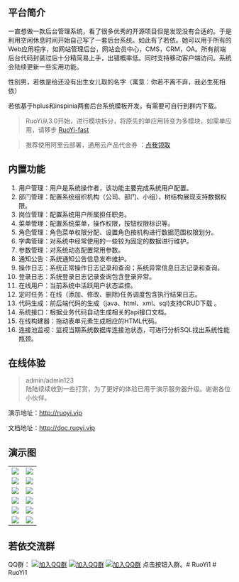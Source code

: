 ## 平台简介

一直想做一款后台管理系统，看了很多优秀的开源项目但是发现没有合适的。于是利用空闲休息时间开始自己写了一套后台系统。如此有了若依。她可以用于所有的Web应用程序，如网站管理后台，网站会员中心，CMS，CRM，OA。所有前端后台代码封装过后十分精简易上手，出错概率低。同时支持移动客户端访问。系统会陆续更新一些实用功能。

性别男，若依是给还没有出生女儿取的名字（寓意：你若不离不弃，我必生死相依）

若依基于hplus和inspinia两套后台系统模板开发。有需要可自行到群内下载。

> RuoYi从3.0开始，进行模块拆分，将原先的单应用转变为多模块，如需单应用，请移步 [RuoYi-fast](https://gitee.com/y_project/RuoYi-fast)  

> 推荐使用阿里云部署，通用云产品代金券 ：[点我领取](https://promotion.aliyun.com/ntms/yunparter/invite.html?userCode=brki8iof)  

## 内置功能

1.  用户管理：用户是系统操作者，该功能主要完成系统用户配置。
2.  部门管理：配置系统组织机构（公司、部门、小组），树结构展现支持数据权限。
3.  岗位管理：配置系统用户所属担任职务。
4.  菜单管理：配置系统菜单，操作权限，按钮权限标识等。
5.  角色管理：角色菜单权限分配、设置角色按机构进行数据范围权限划分。
6.  字典管理：对系统中经常使用的一些较为固定的数据进行维护。
7.  参数管理：对系统动态配置常用参数。
8.  通知公告：系统通知公告信息发布维护。
9.  操作日志：系统正常操作日志记录和查询；系统异常信息日志记录和查询。
10. 登录日志：系统登录日志记录查询包含登录异常。
11. 在线用户：当前系统中活跃用户状态监控。
12. 定时任务：在线（添加、修改、删除)任务调度包含执行结果日志。
13. 代码生成：前后端代码的生成（java、html、xml、sql)支持CRUD下载 。
14. 系统接口：根据业务代码自动生成相关的api接口文档。
15. 在线构建器：拖动表单元素生成相应的HTML代码。
16. 连接池监视：监视当期系统数据库连接池状态，可进行分析SQL找出系统性能瓶颈。
## 在线体验
> admin/admin123  
> 陆陆续续收到一些打赏，为了更好的体验已用于演示服务器升级。谢谢各位小伙伴。

演示地址：http://ruoyi.vip  

文档地址：http://doc.ruoyi.vip

## 演示图

<table>
    <tr>
        <td><img src="https://oscimg.oschina.net/oscnet/25b5e333768d013d45a990c152dbe4d9d6e.jpg"/></td>
        <td><img src="https://static.oschina.net/uploads/space/2018/1005/194326_GBIJ_1438828.png"/></td>
    </tr>
    <tr>
        <td><img src="https://static.oschina.net/uploads/space/2018/1005/194443_Qyuq_1438828.png"/></td>
        <td><img src="https://static.oschina.net/uploads/space/2018/1005/194501_U7gT_1438828.png"/></td>
    </tr>
    <tr>
        <td><img src="https://static.oschina.net/uploads/space/2018/1005/194525_PApp_1438828.png"/></td>
        <td><img src="https://static.oschina.net/uploads/space/2018/1005/194535_3EM0_1438828.png"/></td>
    </tr>
    <tr>
        <td><img src="https://static.oschina.net/uploads/space/2018/1005/194612_kJ4F_1438828.png"/></td>
        <td><img src="https://static.oschina.net/uploads/space/2018/1005/194623_YEXO_1438828.png"/></td>
    </tr>
	<tr>
        <td><img src="https://static.oschina.net/uploads/space/2018/0902/132548_ne4U_1438828.png"/></td>
        <td><img src="https://static.oschina.net/uploads/space/2018/1005/194643_MsxF_1438828.png"/></td>
    </tr>
	<tr>
        <td><img src="https://static.oschina.net/uploads/space/2018/1005/194658_40L4_1438828.png"/></td>
        <td><img src="https://static.oschina.net/uploads/space/2018/1005/194712_2ma3_1438828.png"/></td>
    </tr>
</table>


## 若依交流群

QQ群： [![加入QQ群](https://img.shields.io/badge/已满-1389287-blue.svg)](https://jq.qq.com/?_wv=1027&k=5HBAaYN)  [![加入QQ群](https://img.shields.io/badge/已满-1679294-blue.svg)](https://jq.qq.com/?_wv=1027&k=5cHeRVW)  [![加入QQ群](https://img.shields.io/badge/QQ群-1529866-blue.svg)](https://jq.qq.com/?_wv=1027&k=53R0L5Z)  点击按钮入群。#   R u o Y i 1  
 # RuoYi1
